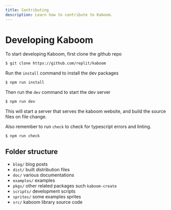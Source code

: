 ```yaml
---
title: Contributing
description: Learn how to contribute to Kaboom.
---
```


# Developing Kaboom

To start developing Kaboom, first clone the github repo

```sh
$ git clone https://github.com/replit/kaboom
```

Run the `install` command to install the dev packages

```sh
$ npm run install
```

Then run the `dev` command to start the dev server

```sh
$ npm run dev
```

This will start a server that serves the kaboom website, and build the source files on file change.

Also remember to run `check` to check for typescript errors and linting.

```sh
$ npm run check
```

## Folder structure

- `blog/` blog posts
- `dist/` built distribution files
- `doc/` various documentations
- `examples/` examples
- `pkgs/` other related packages such `kaboom-create`
- `scripts/` development scripts
- `sprites/` some examples sprites
- `src/` kaboom library source code
